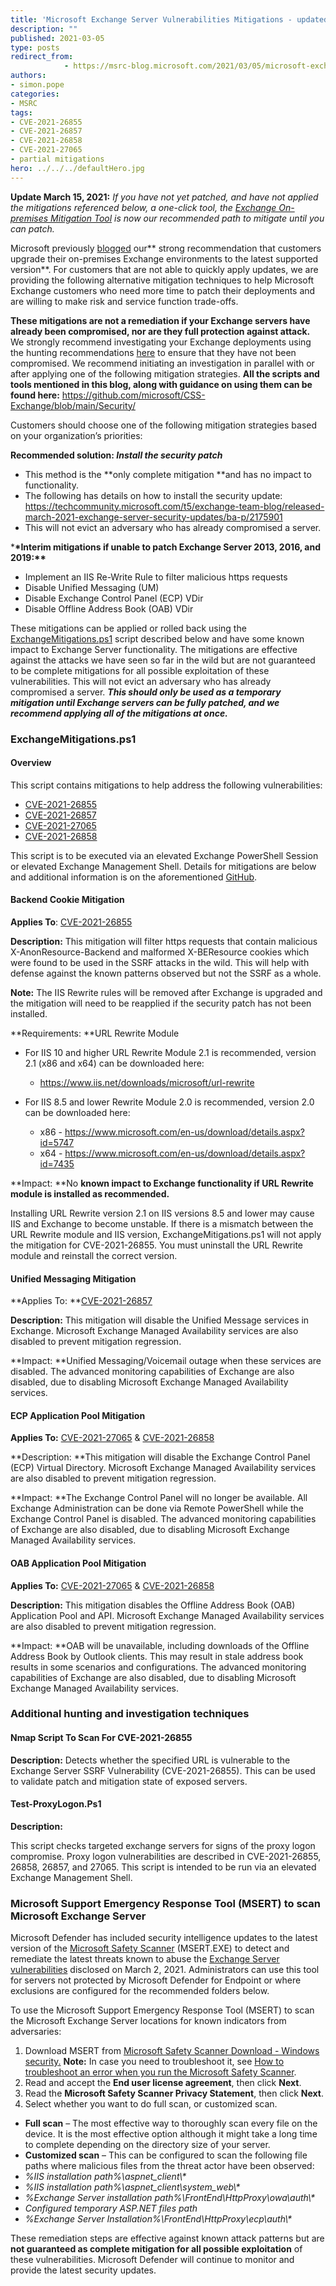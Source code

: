 ```yaml
---
title: 'Microsoft Exchange Server Vulnerabilities Mitigations - updated March 15, 2021'
description: ""
published: 2021-03-05
type: posts
redirect_from:
            - https://msrc-blog.microsoft.com/2021/03/05/microsoft-exchange-server-vulnerabilities-mitigations-march-2021/
authors:
- simon.pope
categories:
- MSRC
tags:
- CVE-2021-26855
- CVE-2021-26857
- CVE-2021-26858
- CVE-2021-27065
- partial mitigations
hero: ../../../defaultHero.jpg
---
```

<!-- wp:paragraph -->

**Update March 15, 2021:** _If you have not yet patched, and have not applied the mitigations referenced below, a one-click tool, the [Exchange On-premises Mitigation Tool](https://msrc-blog.microsoft.com/2021/03/15/one-click-microsoft-exchange-on-premises-mitigation-tool-march-2021/) is now our recommended path to mitigate until you can patch._

<!-- /wp:paragraph -->

<!-- wp:paragraph -->

Microsoft previously [blogged](https://www.microsoft.com/security/blog/2021/03/02/hafnium-targeting-exchange-servers/) our** strong recommendation that customers upgrade their on-premises Exchange environments to the latest supported version**. For customers that are not able to quickly apply updates, we are providing the following alternative mitigation techniques to help Microsoft Exchange customers who need more time to patch their deployments and are willing to make risk and service function trade-offs.

<!-- /wp:paragraph -->

<!-- wp:paragraph -->

**These mitigations are not a remediation if your Exchange servers have already been compromised, nor are they full protection against attack.** We strongly recommend investigating your Exchange deployments using the hunting recommendations [here](https://www.microsoft.com/security/blog/2021/03/02/hafnium-targeting-exchange-servers/#scan-log) to ensure that they have not been compromised. We recommend initiating an investigation in parallel with or after applying one of the following mitigation strategies. **All the scripts and tools mentioned in this blog, along with guidance on using them can be found here:** <https://github.com/microsoft/CSS-Exchange/blob/main/Security/>

<!-- /wp:paragraph -->

<!-- wp:paragraph -->

Customers should choose one of the following mitigation strategies based on your organization’s priorities:

<!-- /wp:paragraph -->

<!-- wp:paragraph -->

**Recommended solution: _Install the security patch_**

<!-- /wp:paragraph -->

<!-- wp:list -->

- This method is the **only complete mitigation **and has no impact to functionality.
- The following has details on how to install the security update: <https://techcommunity.microsoft.com/t5/exchange-team-blog/released-march-2021-exchange-server-security-updates/ba-p/2175901>
- This will not evict an adversary who has already compromised a server.

<!-- /wp:list -->

<!-- wp:paragraph -->

\***\*Interim mitigations if unable to patch Exchange Server 2013, 2016, and 2019:\*\***

<!-- /wp:paragraph -->

<!-- wp:list -->

- Implement an IIS Re-Write Rule to filter malicious https requests
- Disable Unified Messaging (UM)
- Disable Exchange Control Panel (ECP) VDir
- Disable Offline Address Book (OAB) VDir

<!-- /wp:list -->

<!-- wp:paragraph -->

These mitigations can be applied or rolled back using the [ExchangeMitigations.ps1](https://github.com/microsoft/CSS-Exchange/blob/main/Security/) script described below and have some known impact to Exchange Server functionality. The mitigations are effective against the attacks we have seen so far in the wild but are not guaranteed to be complete mitigations for all possible exploitation of these vulnerabilities. This will not evict an adversary who has already compromised a server. **_This should only be used as a temporary mitigation until Exchange servers can be fully patched, and we recommend applying all of the mitigations at once._**

<!-- /wp:paragraph -->

<!-- wp:heading {"level":3} -->

### ExchangeMitigations.ps1

<!-- /wp:heading -->

<!-- wp:heading {"level":4} -->

#### Overview

<!-- /wp:heading -->

<!-- wp:paragraph -->

This script contains mitigations to help address the following vulnerabilities:

<!-- /wp:paragraph -->

<!-- wp:list -->

- [CVE-2021-26855](https://msrc.microsoft.com/update-guide/vulnerability/CVE-2021-26855)
- [CVE-2021-26857](https://msrc.microsoft.com/update-guide/vulnerability/CVE-2021-26857)
- [CVE-2021-27065](https://msrc.microsoft.com/update-guide/vulnerability/CVE-2021-27065)
- [CVE-2021-26858](https://msrc.microsoft.com/update-guide/vulnerability/CVE-2021-26858)

<!-- /wp:list -->

<!-- wp:paragraph -->

This script is to be executed via an elevated Exchange PowerShell Session or elevated Exchange Management Shell. Details for mitigations are below and additional information is on the aforementioned [GitHub](https://github.com/microsoft/CSS-Exchange/blob/main/Security/).

<!-- /wp:paragraph -->

<!-- wp:heading {"level":4} -->

#### Backend Cookie Mitigation

<!-- /wp:heading -->

<!-- wp:paragraph -->

**Applies To**: [CVE-2021-26855](https://msrc.microsoft.com/update-guide/vulnerability/CVE-2021-26855)

<!-- /wp:paragraph -->

<!-- wp:paragraph -->

**Description:** This mitigation will filter https requests that contain malicious X-AnonResource-Backend and malformed X-BEResource cookies which were found to be used in the SSRF attacks in the wild. This will help with defense against the known patterns observed but not the SSRF as a whole.

<!-- /wp:paragraph -->

<!-- wp:paragraph -->

**Note:** The IIS Rewrite rules will be removed after Exchange is upgraded and the mitigation will need to be reapplied if the security patch has not been installed.

<!-- /wp:paragraph -->

<!-- wp:paragraph -->

**Requirements: **URL Rewrite Module

<!-- /wp:paragraph -->

<!-- wp:list -->

- For IIS 10 and higher URL Rewrite Module 2.1 is recommended, version 2.1 (x86 and x64) can be downloaded here:

  - <https://www.iis.net/downloads/microsoft/url-rewrite>

- For IIS 8.5 and lower Rewrite Module 2.0 is recommended, version 2.0 can be downloaded here:

  - x86 - <https://www.microsoft.com/en-us/download/details.aspx?id=5747>
  - x64 - <https://www.microsoft.com/en-us/download/details.aspx?id=7435>

<!-- /wp:list -->

<!-- wp:paragraph -->

**Impact: **No **known **impact to Exchange functionality if URL Rewrite module is installed as recommended**.**

<!-- /wp:paragraph -->

<!-- wp:paragraph -->

Installing URL Rewrite version 2.1 on IIS versions 8.5 and lower may cause IIS and Exchange to become unstable. If there is a mismatch between the URL Rewrite module and IIS version, ExchangeMitigations.ps1 will not apply the mitigation for CVE-2021-26855. You must uninstall the URL Rewrite module and reinstall the correct version.

<!-- /wp:paragraph -->

<!-- wp:heading {"level":4} -->

#### Unified Messaging Mitigation

<!-- /wp:heading -->

<!-- wp:paragraph -->

**Applies To: **[CVE-2021-26857](https://msrc.microsoft.com/update-guide/vulnerability/CVE-2021-26857)

<!-- /wp:paragraph -->

<!-- wp:paragraph -->

**Description:** This mitigation will disable the Unified Message services in Exchange. Microsoft Exchange Managed Availability services are also disabled to prevent mitigation regression.

<!-- /wp:paragraph -->

<!-- wp:paragraph -->

**Impact: **Unified Messaging/Voicemail outage when these services are disabled. The advanced monitoring capabilities of Exchange are also disabled, due to disabling Microsoft Exchange Managed Availability services.

<!-- /wp:paragraph -->

<!-- wp:heading {"level":4} -->

#### ECP Application Pool Mitigation

<!-- /wp:heading -->

<!-- wp:paragraph -->

**Applies To:** [CVE-2021-27065](https://msrc.microsoft.com/update-guide/vulnerability/CVE-2021-27065) & [CVE-2021-26858](https://msrc.microsoft.com/update-guide/vulnerability/CVE-2021-26858)

<!-- /wp:paragraph -->

<!-- wp:paragraph -->

**Description: **This mitigation will disable the Exchange Control Panel (ECP) Virtual Directory. Microsoft Exchange Managed Availability services are also disabled to prevent mitigation regression.

<!-- /wp:paragraph -->

<!-- wp:paragraph -->

**Impact: **The Exchange Control Panel will no longer be available. All Exchange Administration can be done via Remote PowerShell while the Exchange Control Panel is disabled. The advanced monitoring capabilities of Exchange are also disabled, due to disabling Microsoft Exchange Managed Availability services.

<!-- /wp:paragraph -->

<!-- wp:heading {"level":4} -->

#### OAB Application Pool Mitigation

<!-- /wp:heading -->

<!-- wp:paragraph -->

**Applies To:** [CVE-2021-27065](https://msrc.microsoft.com/update-guide/vulnerability/CVE-2021-27065) & [CVE-2021-26858](https://msrc.microsoft.com/update-guide/vulnerability/CVE-2021-26858)

<!-- /wp:paragraph -->

<!-- wp:paragraph -->

**Description:** This mitigation disables the Offline Address Book (OAB) Application Pool and API. Microsoft Exchange Managed Availability services are also disabled to prevent mitigation regression.

<!-- /wp:paragraph -->

<!-- wp:paragraph -->

**Impact: **OAB will be unavailable, including downloads of the Offline Address Book by Outlook clients. This may result in stale address book results in some scenarios and configurations. The advanced monitoring capabilities of Exchange are also disabled, due to disabling Microsoft Exchange Managed Availability services.

<!-- /wp:paragraph -->

<!-- wp:heading {"level":3} -->

### Additional hunting and investigation techniques

<!-- /wp:heading -->

<!-- wp:heading {"level":4} -->

#### Nmap Script To Scan For CVE-2021-26855

<!-- /wp:heading -->

<!-- wp:paragraph -->

**Description:** Detects whether the specified URL is vulnerable to the Exchange Server SSRF Vulnerability (CVE-2021-26855). This can be used to validate patch and mitigation state of exposed servers.

<!-- /wp:paragraph -->

<!-- wp:heading {"level":4} -->

#### Test-ProxyLogon.Ps1

<!-- /wp:heading -->

<!-- wp:paragraph -->

**Description:**

<!-- /wp:paragraph -->

<!-- wp:paragraph -->

This script checks targeted exchange servers for signs of the proxy logon compromise. Proxy logon vulnerabilities are described in CVE-2021-26855, 26858, 26857, and 27065. This script is intended to be run via an elevated Exchange Management Shell.

<!-- /wp:paragraph -->

<!-- wp:heading {"level":3} -->

### Microsoft Support Emergency Response Tool (MSERT) to scan Microsoft Exchange Server

<!-- /wp:heading -->

<!-- wp:paragraph -->

Microsoft Defender has included security intelligence updates to the latest version of the [Microsoft Safety Scanner](https://docs.microsoft.com/en-us/windows/security/threat-protection/intelligence/safety-scanner-download) (MSERT.EXE) to detect and remediate the latest threats known to abuse the [Exchange Server vulnerabilities](https://msrc-blog.microsoft.com/2021/03/05/microsoft-exchange-server-vulnerabilities-mitigations-march-2021/) disclosed on March 2, 2021. Administrators can use this tool for servers not protected by Microsoft Defender for Endpoint or where exclusions are configured for the recommended folders below.

<!-- /wp:paragraph -->

<!-- wp:paragraph -->

To use the Microsoft Support Emergency Response Tool (MSERT) to scan the Microsoft Exchange Server locations for known indicators from adversaries:

<!-- /wp:paragraph -->

<!-- wp:list {"ordered":true,"type":"1"} -->

1. Download MSERT from [Microsoft Safety Scanner Download - Windows security](https://docs.microsoft.com/en-us/windows/security/threat-protection/intelligence/safety-scanner-download)[.](https://nam06.safelinks.protection.outlook.com/?url=https%3A%2F%2Fdocs.microsoft.com%2Fen-us%2Fwindows%2Fsecurity%2Fthreat-protection%2Fintelligence%2Fsafety-scanner-download&data=04%7C01%7Crmcree%40microsoft.com%7Cb8e538e9f8774dd86fff08d8e0ea60a5%7C72f988bf86f141af91ab2d7cd011db47%7C1%7C0%7C637506644592225223%7CUnknown%7CTWFpbGZsb3d8eyJWIjoiMC4wLjAwMDAiLCJQIjoiV2luMzIiLCJBTiI6Ik1haWwiLCJXVCI6Mn0%3D%7C1000&sdata=jf9RnovFuZKS8jjlbChMOZvKOYDva%2BYQNA%2BZHLPqF0s%3D&reserved=0) **Note:** In case you need to troubleshoot it, see [How to troubleshoot an error when you run the Microsoft Safety Scanner](https://support.microsoft.com/en-us/topic/how-to-troubleshoot-an-error-when-you-run-the-microsoft-safety-scanner-6cd5faa1-f7b4-afd2-85c7-9bed02860f1c).
2. Read and accept the **End user license agreement**, then click **Next**.
3. Read the **Microsoft Safety Scanner Privacy Statement**, then click **Next**.
4. Select whether you want to do full scan, or customized scan.

<!-- /wp:list -->

<!-- wp:list -->

- **Full scan** – The most effective way to thoroughly scan every file on the device. It is the most effective option although it might take a long time to complete depending on the directory size of your server.
- **Customized scan** – This can be configured to scan the following file paths where malicious files from the threat actor have been observed:
- _%IIS installation path%\\aspnet_client\\\*_
- _%IIS installation path%\\aspnet_client\\system_web\\\*_
- _%Exchange Server installation path%\\FrontEnd\\HttpProxy\\owa\\auth\\\*_
- _Configured temporary ASP.NET files path_
- _%Exchange Server Installation%\\FrontEnd\\HttpProxy\\ecp\\auth\\\*_

<!-- /wp:list -->

<!-- wp:paragraph -->

These remediation steps are effective against known attack patterns but are **not guaranteed as complete mitigation for all possible exploitation** of these vulnerabilities. Microsoft Defender will continue to monitor and provide the latest security updates.

<!-- /wp:paragraph -->
